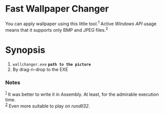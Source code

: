# Fast Wallpaper Changer
You can apply wallpaper using this little tool.<sup>1</sup> Active *Windows API* usage means that it supports only BMP and JPEG files.<sup>2</sup>
# Synopsis
1) `wallchanger.exe`&nbsp;**`path to the picture`**
2) By drag-n-drop to the EXE
### Notes
<sup>[1](#note-1)</sup>&nbsp;It was better to write it in Assembly. At least, for the admirable execution time.<br>
<sup>[2](#note-2)</sup>&nbsp;Even more suitable to play on *rundll32*.
